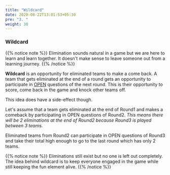 ```yaml
---
title: "Wildcard"
date: 2020-08-22T13:01:53+05:30
pre: "3. "
weight: 30
---
```


### Wildcard

{{% notice note %}} 
Elimination sounds natural in a game but we are here to learn and learn together. It doesn't make sense to leave someone out from a learning journey. 
{{% /notice %}}

**Wildcard** is an opportunity for eliminated teams to make a come back. A team that gets eliminated at the end of a round gets an opportunity to participate in [OPEN](../rules/) questions of the next round.
This is their opportunity to score, come back in the game and knock other teams off. 

This idea does have a side-effect though. 

Let's assume that a team gets eliminated at the end of Round1 and makes a comeback by participating in OPEN questions of Round2. *This means there will be 2 eliminations at the end of Round2 because Round3 is played between 3 teams.*

Eliminated teams from Round2 can participate in OPEN questions of Round3 and take their total high enough to go to the last round which has only 2 teams. 

{{% notice note %}} 
Eliminations still exist but no one is left out completely. The idea behind wildcard is to keep everyone engaged in the game while still keeping the fun element alive. 
{{% /notice %}} 